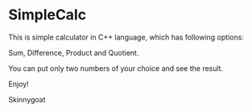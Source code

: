 # SimpleCalc

This is simple calculator in C++ language, which has following options:

Sum, Difference, Product and Quotient.

You can put only two numbers of your choice and see the result.

Enjoy!

Skinnygoat
